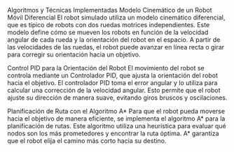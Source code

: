 Algoritmos y Técnicas Implementadas
Modelo Cinemático de un Robot Móvil Diferencial
El robot simulado utiliza un modelo cinemático diferencial, que es típico de robots con dos ruedas motrices independientes. 
Este modelo define cómo se mueven los robots en función de la velocidad angular de cada rueda y la orientación del robot en el espacio. 
A partir de las velocidades de las ruedas, el robot puede avanzar en línea recta o girar para corregir su orientación hacia un objetivo.

Control PID para la Orientación del Robot
El movimiento del robot se controla mediante un Controlador PID, que ajusta la orientación del robot hacia el objetivo. 
El controlador PID toma el error angular y lo utiliza para calcular una corrección de la velocidad angular. 
Esto permite que el robot ajuste su dirección de manera suave, evitando giros bruscos y oscilaciones.

Planificación de Ruta con el Algoritmo A*
Para que el robot pueda moverse hacia el objetivo de manera eficiente, se implementa el algoritmo A* para la planificación de rutas.
Este algoritmo utiliza una heurística para evaluar qué nodos son los más prometedores y encontrar la ruta óptima. 
A* garantiza que el robot elija el camino más corto hacia su destino.


